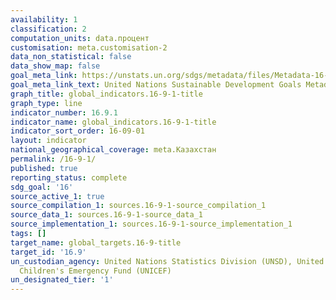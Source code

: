 ```yaml
---
availability: 1
classification: 2
computation_units: data.процент
customisation: meta.customisation-2
data_non_statistical: false
data_show_map: false
goal_meta_link: https://unstats.un.org/sdgs/metadata/files/Metadata-16-09-01.pdf
goal_meta_link_text: United Nations Sustainable Development Goals Metadata (pdf 1361kB)
graph_title: global_indicators.16-9-1-title
graph_type: line
indicator_number: 16.9.1
indicator_name: global_indicators.16-9-1-title
indicator_sort_order: 16-09-01
layout: indicator
national_geographical_coverage: meta.Казахстан
permalink: /16-9-1/
published: true
reporting_status: complete
sdg_goal: '16'
source_active_1: true
source_compilation_1: sources.16-9-1-source_compilation_1
source_data_1: sources.16-9-1-source_data_1
source_implementation_1: sources.16-9-1-source_implementation_1
tags: []
target_name: global_targets.16-9-title
target_id: '16.9'
un_custodian_agency: United Nations Statistics Division (UNSD), United Nations International
  Children's Emergency Fund (UNICEF)
un_designated_tier: '1'
---
```

